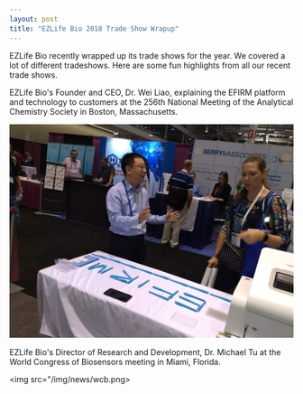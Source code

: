 ```yaml
---
layout: post
title: "EZLife Bio 2018 Trade Show Wrapup"
---
```


EZLife Bio recently wrapped up its trade shows for the year. We covered a lot of different tradeshows. Here are some fun highlights from all our recent trade shows. 


EZLife Bio's Founder and CEO, Dr. Wei Liao, explaining the EFIRM platform and technology to customers at the 256th National Meeting of the Analytical Chemistry Society in Boston, Massachusetts.

<img src="/img/news/acs.jpg">

EZLife Bio's Director of Research and Development, Dr. Michael Tu at the World Congress of Biosensors meeting in Miami, Florida.

<img src="/img/news/wcb.png>
